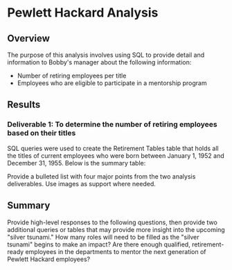 # Pewlett Hackard Analysis

## Overview
The purpose of this analysis involves using SQL to provide detail and information to Bobby's manager about the following information:
- Number of retiring employees per title
- Employees who are eligible to participate in a mentorship program

## Results
### Deliverable 1: To determine the number of retiring employees based on their titles


SQL queries were used to create the Retirement Tables table that holds all the titles of current employees who were born between January 1, 1952 and December 31, 1955. Below is the summary table:




Provide a bulleted list with four major points from the two analysis deliverables. Use images as support where needed.


## Summary
Provide high-level responses to the following questions, then provide two additional queries or tables that may provide more insight into the upcoming "silver tsunami."
How many roles will need to be filled as the "silver tsunami" begins to make an impact?
Are there enough qualified, retirement-ready employees in the departments to mentor the next generation of Pewlett Hackard employees?
